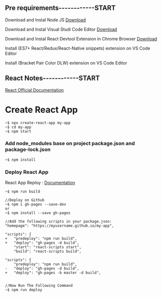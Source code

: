 ## Pre requirements------------START

Download and Instal Node JS [Download](https://nodejs.org/en/download/)

Download and Instal Visual Studi Code Editor [Download](https://code.visualstudio.com/download)

Download and Instal React Devtool Extension in Chrome Browser [Download](https://chrome.google.com/webstore/detail/react-developer-tools/fmkadmapgofadopljbjfkapdkoienihi?hl=en)

Install (ES7+ React/Redux/React-Native snippets) extension on VS Code Editor

Install (Bracket Pair Color DLW) extension on VS Code Editor

## React Notes------------START

[React Official Documentation](https://reactjs.org/docs/create-a-new-react-app.html)

# Create React App

```
~$ npx create-react-app my-app
~$ cd my-app
~$ npm start
```

### Add node_modules base on project package.json and package-lock.json

```
~$ npm install
```

### Deploy React App
React App Reploy :  [Documentation](https://create-react-app.dev/docs/deployment/#github-pages)



```
~$ npm run build

//Deploy on Github
~$ npm i gh-pages --save-dev
or
~$ npm install --save gh-pages

//Add the following scripts in your package.json:
"homepage": "https://myusername.github.io/my-app",

"scripts": {
+   "predeploy": "npm run build",
+   "deploy": "gh-pages -d build",
    "start": "react-scripts start",
    "build": "react-scripts build",

"scripts": {
    "predeploy": "npm run build",
-   "deploy": "gh-pages -d build",
+   "deploy": "gh-pages -b master -d build",


//Now Run The Following Command
~$ npm run deploy
```
